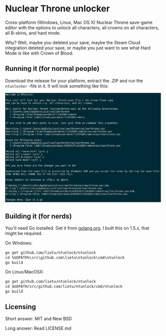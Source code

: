# Nuclear Throne unlocker

Cross-platform (Windows, Linux, Mac OS X) Nuclear Throne save-game editor with the options to unlock all characters, all crowns on all characters, all B-skins, and hard mode.

Why? Well, maybe you deleted your save, maybe the Steam Cloud integration deleted your save, or maybe you just want to see what Hard Mode is like with Crown of Blood.


## Running it (for normal people)

Download the release for your platform, extract the .ZIP and run the `ntunlocker` -file in it. It will look something like this:

![NTUnlock Screenshot](screenshot.jpg?raw=true)


## Building it (for nerds)

You'll need Go installed. Get it from [golang.org](https://golang.org). I built this on 1.5.x, that might be required.

On Windows:
```
go get github.com/lietu/ntunlock/ntunlock
cd %GOPATH%\src\github.com\lietu\ntunlock\cmd\ntunlock
go build
```

On Linux/MacOSX:
```
go get github.com/lietu/ntunlock/ntunlock
cd $GOPATH/src/github.com/lietu/ntunlock/cmd/ntunlock
go build
```


## Licensing

Short answer: MIT and New BSD

Long answer: Read LICENSE.md
